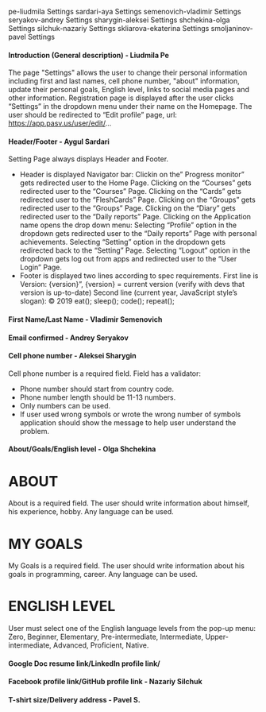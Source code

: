 pe-liudmila	Settings
sardari-aya	Settings
semenovich-vladimir	Settings
seryakov-andrey	Settings
sharygin-aleksei	Settings
shchekina-olga	Settings
silchuk-nazariy	Settings
skliarova-ekaterina	Settings
smoljaninov-pavel	Settings
#### Introduction (General description) - Liudmila Pe
The page "Settings" allows the user to change their personal information including first and last names, 
cell phone number, "about" information, update their personal goals, English level, 
links to social media pages and other information. 
Registration page is displayed after the user clicks “Settings” in the dropdown menu under their name on the Homepage.
 The user should be redirected to “Edit profile” page, url: https://app.pasv.us/user/edit/...
 
#### Header/Footer -  Aygul Sardari
Setting Page always displays Header and Footer.  
 * Header is displayed Navigator bar:
Clickin on the” Progress monitor”  gets redirected user  to the Home Page.
Clicking on the “Courses” gets redirected user  to the “Courses” Page.
Clicking on the “Cards” gets redirected user  to the “FleshCards” Page.
Clicking on the “Groups” gets redirected user  to the “Groups”  Page.
Clicking on the “Diary” gets redirected user  to the  “Daily reports” Page.
Clicking on the Application name opens the drop down menu: 
Selecting “Profile” option in the dropdown gets redirected user  to the “Daily reports” Page with personal achievements. 
Selecting “Setting” option in the dropdown gets redirected back to the “Setting” Page. 
Selecting “Logout” option in the dropdown gets log out from apps and redirected user  to the “User Login” Page. 
 * Footer is displayed two lines according to spec requirements.
First line is Version: {version}”, {version} = current version (verify with devs that version is up-to-date)
Second line (current year, JavaScript style’s slogan): © 2019 eat(); sleep(); code(); repeat();

#### First Name/Last Name - Vladimir Semenovich
#### Email confirmed  -  Andrey Seryakov
#### Cell phone number - Aleksei Sharygin

Cell phone number is a required field. Field has a validator:
   * Phone number should start from country code. 
   * Phone number length should be 11-13 numbers. 
   * Only numbers can be used.
   * If user used wrong symbols or wrote the wrong number of symbols application should show the message to help user understand the problem.

#### About/Goals/English level - Olga Shchekina
# ABOUT
About is a required field.
The user should write information about himself, his experience, hobby. Any language can be used. 

# MY GOALS
My Goals  is a required field.
The user should write information about his goals in programming, career. Any language can be used. 

# ENGLISH LEVEL
User must select one of the English language levels from the pop-up menu: 
Zero, Beginner, Elementary, Pre-intermediate, Intermediate, Upper-intermediate, Advanced, Proficient, Native.

#### Google Doc resume link/LinkedIn profile link/
#### Facebook profile link/GitHub profile link - Nazariy Silchuk
#### T-shirt size/Delivery address - Pavel S.
